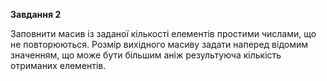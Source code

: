 **Завдання 2**

Заповнити масив із заданої кількості елементів простими числами, що не повторюються. Розмір вихідного масиву задати наперед відомим значенням, що може бути більшим аніж результуюча кількість отриманих елементів.
